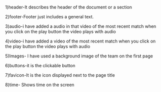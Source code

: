 1)header-It describes the header of the document or a section

2)footer-Footer just includes a general text. 

3)audio-i have added a audio in that video of the most recent match when you click on the play button the video plays with audio

4)video-i have added a video of the most recent match when you click on the play button the video plays with audio

5)Images- I have used a background image of the team on the first page

6)buttons-it is the clickable button

7)favicon-It is the icon displayed next to the page title

8)time- Shows time on the screen

